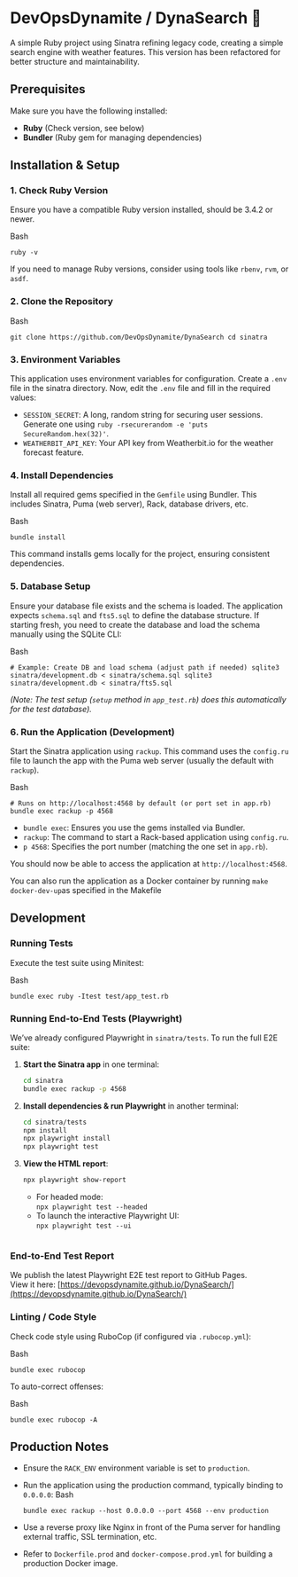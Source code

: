 # DevOpsDynamite / DynaSearch 🧨

A simple Ruby project using Sinatra refining legacy code, creating a simple search engine with weather features. This version has been refactored for better structure and maintainability.

## Prerequisites

Make sure you have the following installed:

- **Ruby** (Check version, see below)
- **Bundler** (Ruby gem for managing dependencies)

## Installation & Setup

### 1. Check Ruby Version

Ensure you have a compatible Ruby version installed, should be 3.4.2 or newer.

Bash

`ruby -v`

If you need to manage Ruby versions, consider using tools like `rbenv`, `rvm`, or `asdf`.

### 2. Clone the Repository

Bash

`git clone https://github.com/DevOpsDynamite/DynaSearch
cd sinatra`

### 3. Environment Variables

This application uses environment variables for configuration. Create a `.env` file in the  sinatra directory.
Now, edit the `.env` file and fill in the required values:


- `SESSION_SECRET`: A long, random string for securing user sessions. Generate one using `ruby -rsecurerandom -e 'puts SecureRandom.hex(32)'`.
- `WEATHERBIT_API_KEY`: Your API key from Weatherbit.io for the weather forecast feature.


### 4. Install Dependencies

Install all required gems specified in the `Gemfile` using Bundler. This includes Sinatra, Puma (web server), Rack, database drivers, etc.

Bash

`bundle install`

This command installs gems locally for the project, ensuring consistent dependencies.

### 5. Database Setup

Ensure your database file exists and the schema is loaded. The application expects `schema.sql` and `fts5.sql` to define the database structure. If starting fresh, you  need to create the database and load the schema manually using the SQLite CLI:

Bash

`# Example: Create DB and load schema (adjust path if needed)
sqlite3 sinatra/development.db < sinatra/schema.sql
sqlite3 sinatra/development.db < sinatra/fts5.sql`

*(Note: The test setup (`setup` method in `app_test.rb`) does this automatically for the test database).*

### 6. Run the Application (Development)

Start the Sinatra application using `rackup`. This command uses the `config.ru` file to launch the app with the Puma web server (usually the default with `rackup`).

Bash

`# Runs on http://localhost:4568 by default (or port set in app.rb)
bundle exec rackup -p 4568`

- `bundle exec`: Ensures you use the gems installed via Bundler.
- `rackup`: The command to start a Rack-based application using `config.ru`.
- `p 4568`: Specifies the port number (matching the one set in `app.rb`).

You should now be able to access the application at `http://localhost:4568`.

You can also run the application as a Docker container by running
`make docker-dev-up`as specified in the Makefile

## Development

### Running Tests

Execute the test suite using Minitest:

Bash

`bundle exec ruby -Itest test/app_test.rb`


### Running End-to-End Tests (Playwright)

We’ve already configured Playwright in `sinatra/tests`. To run the full E2E suite:

1. **Start the Sinatra app** in one terminal:
   ```bash
   cd sinatra
   bundle exec rackup -p 4568
   ```

2. **Install dependencies & run Playwright** in another terminal:
   ```bash
   cd sinatra/tests
   npm install
   npx playwright install
   npx playwright test
   ```

3. **View the HTML report**:
   ```bash
   npx playwright show-report
   ```
   - For headed mode:  
     `npx playwright test --headed`  
   - To launch the interactive Playwright UI:  
     `npx playwright test --ui`
    ```

### End-to-End Test Report

We publish the latest Playwright E2E test report to GitHub Pages.  
View it here: [https://devopsdynamite.github.io/DynaSearch/](https://devopsdynamite.github.io/DynaSearch/)

### Linting / Code Style

Check code style using RuboCop (if configured via `.rubocop.yml`):

Bash

`bundle exec rubocop`

To auto-correct offenses:

Bash

`bundle exec rubocop -A`

## Production Notes

- Ensure the `RACK_ENV` environment variable is set to `production`.
- Run the application using the production command, typically binding to `0.0.0.0`:
Bash
    
    `bundle exec rackup --host 0.0.0.0 --port 4568 --env production`
    
- Use a reverse proxy like Nginx in front of the Puma server for handling external traffic, SSL termination, etc.
- Refer to `Dockerfile.prod` and `docker-compose.prod.yml` for building a production Docker image.
